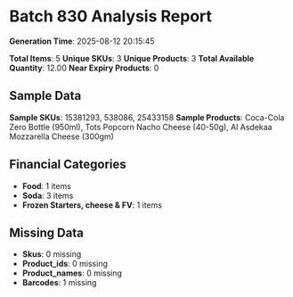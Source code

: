 # Batch 830 Analysis Report

**Generation Time**: 2025-08-12 20:15:45

**Total Items**: 5
**Unique SKUs**: 3
**Unique Products**: 3
**Total Available Quantity**: 12.00
**Near Expiry Products**: 0

## Sample Data
**Sample SKUs**: 15381293, 538086, 25433158
**Sample Products**: Coca-Cola Zero Bottle (950ml), Tots Popcorn Nacho Cheese (40-50g), Al Asdekaa Mozzarella Cheese (300gm)

## Financial Categories
- **Food**: 1 items
- **Soda**: 3 items
- **Frozen Starters, cheese & FV**: 1 items

## Missing Data
- **Skus**: 0 missing
- **Product_ids**: 0 missing
- **Product_names**: 0 missing
- **Barcodes**: 1 missing

